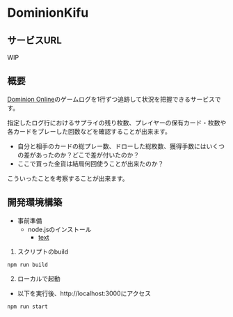 # DominionKifu

## サービスURL

WIP

## 概要

[Dominion Online](https://dominion.games/)のゲームログを1行ずつ追跡して状況を把握できるサービスです。

指定したログ行におけるサプライの残り枚数、プレイヤーの保有カード・枚数や各カードをプレーした回数などを確認することが出来ます。

* 自分と相手のカードの総プレー数、ドローした総枚数、獲得手数にはいくつの差があったのか？どこで差が付いたのか？
* ここで買った金貨は結局何回使うことが出来たのか？

こういったことを考察することが出来ます。

## 開発環境構築

- 事前準備
  - node.jsのインストール
    - [text](https://nodejs.org/ja)

1. スクリプトのbuild

```
npm run build
```

2. ローカルで起動

  - 以下を実行後、http://localhost:3000にアクセス

```
npm run start
```
